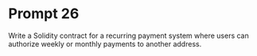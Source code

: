 # Prompt 26
Write a Solidity contract for a recurring payment system where users can authorize weekly or monthly payments to another address.